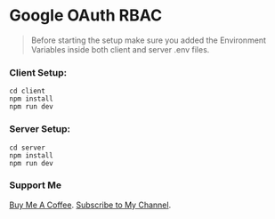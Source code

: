 # Google OAuth RBAC

> Before starting the setup make sure you added the Environment Variables inside both client and server .env files.

### Client Setup:

```
cd client
npm install
npm run dev
```

### Server Setup:

```
cd server
npm install
npm run dev
```

### Support Me

[Buy Me A Coffee](https://buymeacoffee.com/mrcyberwolf).
[Subscribe to My Channel](https://www.youtube.com/@MrCyberWolf).
